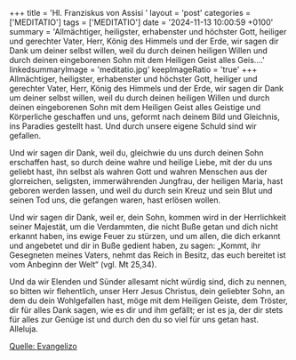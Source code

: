 +++
title = 'Hl. Franziskus von Assisi  '
layout = 'post'
categories = ['MEDITATIO']
tags = ['MEDITATIO']
date = '2024-11-13 10:00:59 +0100'
summary = 'Allmächtiger, heiligster, erhabenster und höchster Gott, heiliger und gerechter Vater, Herr, König des Himmels und der Erde, wir sagen dir Dank um deiner selbst willen, weil du durch deinen heiligen Willen und durch deinen eingeborenen Sohn mit dem Heiligen Geist alles Geis....'
linkedsummaryImage = 'meditatio.jpg'
keepImageRatio = 'true'
+++
Allmächtiger, heiligster, erhabenster und höchster Gott,
heiliger und gerechter Vater,
Herr, König des Himmels und der Erde,
wir sagen dir Dank um deiner selbst willen,
weil du durch deinen heiligen Willen
und durch deinen eingeborenen Sohn mit dem Heiligen Geist
alles Geistige und Körperliche geschaffen und uns,
geformt nach deinem Bild und Gleichnis,
ins Paradies gestellt hast.<!--more-->
Und durch unsere eigene Schuld sind wir gefallen.
 
Und wir sagen dir Dank,
weil du, gleichwie du uns durch deinen Sohn erschaffen hast,
so durch deine wahre und heilige Liebe, mit der du uns geliebt hast,
ihn selbst als wahren Gott und wahren Menschen
aus der glorreichen, seligsten, immerwährenden Jungfrau,
der heiligen Maria, hast geboren werden lassen,
und weil du durch sein Kreuz und sein Blut und seinen Tod
uns, die gefangen waren, hast erlösen wollen.
 
Und wir sagen dir Dank,
weil er, dein Sohn, kommen wird in der Herrlichkeit seiner Majestät,
um die Verdammten, die nicht Buße getan und dich nicht erkannt haben,
ins ewige Feuer zu stürzen,
und um allen, die dich erkannt und angebetet und dir in Buße gedient haben,
zu sagen: „Kommt, ihr Gesegneten meines Vaters,
nehmt das Reich in Besitz, das euch bereitet ist vom Anbeginn der Welt“ (vgl. Mt 25,34).
 
Und da wir Elenden und Sünder allesamt nicht würdig sind, dich zu nennen,
so bitten wir flehentlich,
unser Herr Jesus Christus, dein geliebter Sohn,
an dem du dein Wohlgefallen hast,
möge mit dem Heiligen Geiste, dem Tröster,
dir für alles Dank sagen,
wie es dir und ihm gefällt;
er ist es ja, der dir stets für alles zur Genüge ist
und durch den du so viel für uns getan hast. Alleluja.


[Quelle: Evangelizo](https://evangeliumtagfuertag.org/DE/gospel)
